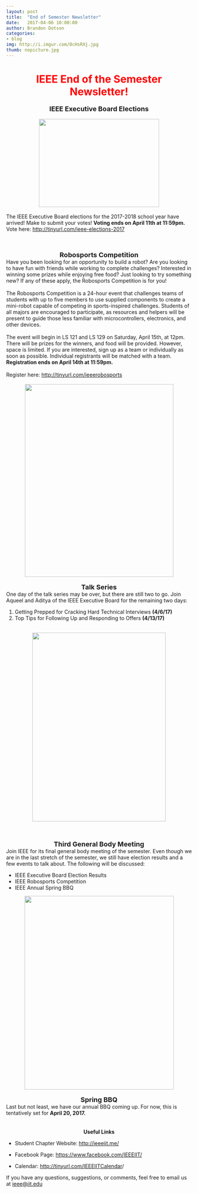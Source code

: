 ```yaml
---
layout: post
title:  "End of Semester Newsletter"
date:   2017-04-06 10:00:00
author: Brandon Dotson
categories: 
- blog
img: http://i.imgur.com/0cHsRXj.jpg
thumb: nopicture.jpg
---
```


<h1 class="null" style="text-align: center;"><span style="color:#FF0000">IEEE End of the Semester Newsletter!</span></h1>
<!--more-->
<center><span style="font-size:18px"><strong>IEEE Executive Board Elections</strong></span></center>
&nbsp;
<!--more-->
<center><img height="239" src="http://i.imgur.com/jzS6g4N.jpg" width="326" /></center>
<br />
The IEEE Executive Board elections for the 2017-2018 school year have arrived! Make to submit your votes! <strong>Voting ends on April 11th at 11:59pm. </strong>Vote here: <a href="http://tinyurl.com/ieee-elections-2017" target="_blank">http://tinyurl.com/ieee-elections-2017</a><br />
&nbsp;

<div id="success">&nbsp;</div>
&nbsp;

<center><strong><span style="font-size:18px">Robosports Competition</span></strong></center>
Have you been looking for an opportunity to build a robot? Are you looking to have fun with friends while working to complete challenges? Interested in winning some prizes while enjoying free food? Just looking to try something new? If any of these apply, the Robosports Competition is for you!<br />
<br />
The Robosports Competition is a 24-hour event that challenges teams of students with up to five members to use supplied components to create a mini-robot capable of competing in sports-inspired challenges. Students of all majors are encouraged to participate, as resources and helpers will be present to guide those less familiar with microcontrollers, electronics, and other devices.<br />
<br />
The event will begin in LS 121 and LS 129 on Saturday, April 15th, at 12pm. There will be prizes for the winners, and food will be provided. However, space is limited. If you are interested, sign up as a team or individually as soon as possible. Individual registrants will be matched with a team.<strong> Registration ends on April 14th at 11:59pm. </strong><br />
<br />
Register here: <a href="http://tinyurl.com/ieeerobosports " target="_blank">http://tinyurl.com/ieeerobosports </a><br />
&nbsp;
<center><img data-file-id="3583277" height="523" src="https://gallery.mailchimp.com/8f0638c241465fc4dfa51a387/images/53ccdf61-c60b-4908-ac78-4220cb35f27d.jpg" style="border: 0px none; margin: 0px;" width="403" /></center>
&nbsp;

<center><span style="font-size:18px"><strong>Talk Series</strong></span></center>
One day of the talk series may be over, but there are still two to go. Join Aqueel and Aditya of the IEEE Executive Board for the remaining two days:

<ol>
	<li>Getting Prepped for Cracking Hard Technical Interviews <strong>(4/6/17)</strong></li>
	<li>Top Tips for Following Up and Responding to Offers <strong>(4/13/17)&nbsp;</strong></li>
</ol>
&nbsp;

<center><img data-file-id="3569858" height="512" src="https://gallery.mailchimp.com/8f0638c241465fc4dfa51a387/images/32cc16d9-de6f-46a5-aeab-15bfcc6bdee9.jpg" style="border: 0px  ; width: 362px; height: 512px; margin: 0px;" width="362" /></center>
<br />
<br />
&nbsp;
<center><span style="font-size:18px"><strong>Third General Body Meeting</strong></span></center>
Join IEEE for its final general body meeting of the semester. Even though we are in the last stretch of the semester, we still have election results and a few events to talk about. The following will be discussed:

<ul>
	<li>IEEE Executive Board Election Results</li>
	<li>IEEE Robosports Competition</li>
	<li>IEEE Annual Spring BBQ</li>
</ul>

<center><img data-file-id="3583217" height="525" src="https://gallery.mailchimp.com/8f0638c241465fc4dfa51a387/images/b6a95415-cabb-4781-8958-38b1ec85fe45.jpg" style="border: 0px none; margin: 0px;" width="405" /></center>
&nbsp;

<center><span style="font-size:18px"><strong>Spring BBQ</strong></span></center>
Last but not least, we have our annual BBQ coming up. For now, this is tentatively set for <strong>April 20, 2017.</strong><br />
<br />
&nbsp;
<center><span style="font-size:14px"><strong>Useful Links</strong></span></center>

<ul id="docs-internal-guid-7a5d224c-438a-5aa0-7a99-78132fd1782b">
	<li dir="ltr">
	<p dir="ltr">Student Chapter Website: <a href="http://ieeeiit.me/">http://ieeeiit.me/</a></p>
	</li>
	<li dir="ltr">
	<p dir="ltr">Facebook Page: <a href="https://www.facebook.com/IEEEIIT/">https://www.facebook.com/IEEEIIT/</a></p>
	</li>
	<li dir="ltr">
	<p dir="ltr">Calendar: <a href="http://tinyurl.com/IEEEIITCalendar">http://tinyurl.com/IEEEIITCalendar</a>/</p>
	</li>
</ul>
If you have any questions, suggestions, or comments, feel free to email us at <a href="mailto:ieee@iit.edu" target="_blank">ieee@iit.edu</a>
